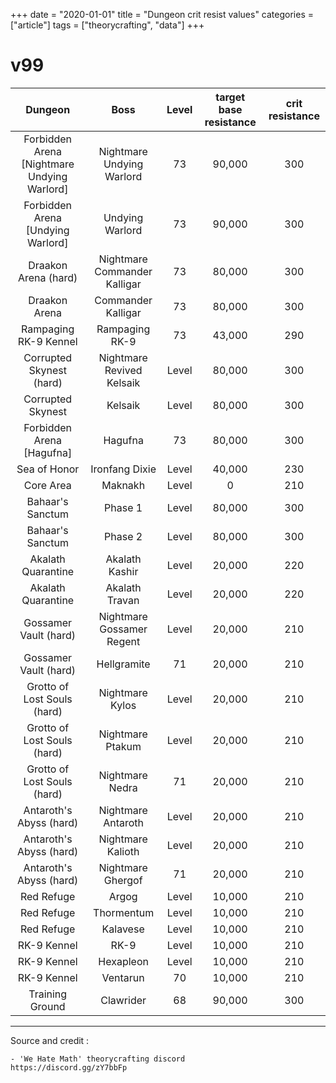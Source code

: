 +++
date = "2020-01-01"
title = "Dungeon crit resist values"
categories = ["article"]
tags = ["theorycrafting", "data"]
+++

# v99
| Dungeon | Boss | Level | target base resistance | crit resistance |
| :-: | :-: | :-: | :-: | :-: |
| Forbidden Arena [Nightmare Undying Warlord] | Nightmare Undying Warlord | 73 | 90,000 | 300 |
| Forbidden Arena [Undying Warlord] | Undying Warlord | 73 | 90,000 | 300 |
| Draakon Arena (hard) | Nightmare Commander Kalligar | 73 | 80,000 | 300 |
| Draakon Arena | Commander Kalligar | 73 | 80,000 | 300 |
| Rampaging RK-9 Kennel | Rampaging RK-9 | 73 | 43,000 | 290 |
| Corrupted Skynest (hard) | Nightmare Revived Kelsaik | Level | 80,000 | 300 |
| Corrupted Skynest | Kelsaik | Level | 80,000 | 300 |
| Forbidden Arena [Hagufna] | Hagufna | 73 | 80,000 | 300 |
| Sea of Honor | Ironfang Dixie | Level | 40,000 | 230 |
| Core Area | Maknakh | Level | 0 | 210 |
| Bahaar's Sanctum | Phase 1 | Level | 80,000 | 300 |
| Bahaar's Sanctum | Phase 2 | Level | 80,000 | 300 |
| Akalath Quarantine | Akalath Kashir | Level | 20,000 | 220 |
| Akalath Quarantine | Akalath Travan | Level | 20,000 | 220 |
| Gossamer Vault (hard) | Nightmare Gossamer Regent | Level | 20,000 | 210 |
| Gossamer Vault (hard) | Hellgramite | 71 | 20,000 | 210 |
| Grotto of Lost Souls (hard) | Nightmare Kylos | Level | 20,000 | 210 |
| Grotto of Lost Souls (hard) | Nightmare Ptakum | Level | 20,000 | 210 |
| Grotto of Lost Souls (hard) | Nightmare Nedra | 71 | 20,000 | 210 |
| Antaroth's Abyss (hard) | Nightmare Antaroth | Level | 20,000 | 210 |
| Antaroth's Abyss (hard) | Nightmare Kalioth | Level | 20,000 | 210 |
| Antaroth's Abyss (hard) | Nightmare Ghergof | 71 | 20,000 | 210 |
| Red Refuge | Argog | Level | 10,000 | 210 |
| Red Refuge | Thormentum | Level | 10,000 | 210 |
| Red Refuge | Kalavese | Level | 10,000 | 210 |
| RK-9 Kennel | RK-9 | Level | 10,000 | 210 |
| RK-9 Kennel | Hexapleon | Level | 10,000 | 210 |
| RK-9 Kennel | Ventarun | 70 | 10,000 | 210 |
| Training Ground | Clawrider | 68 | 90,000 | 300 |

----

Source and credit :
```
- 'We Hate Math' theorycrafting discord
https://discord.gg/zY7bbFp
```